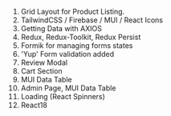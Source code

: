1. Grid Layout for Product Listing.
2. TailwindCSS / Firebase / MUI / React Icons
3. Getting Data with AXIOS
4. Redux, Redux-Toolkit, Redux Persist
5. Formik for managing forms states
6. 'Yup' Form validation added
7. Review Modal
8. Cart Section
9. MUI Data Table
10. Admin Page, MUI Data Table
11. Loading (React Spinners)
12. React18

